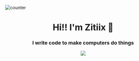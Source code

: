 ![counter](https://enwk7okkacbnf3i.m.pipedream.net)


<h1 align="center">Hi!! I'm Zitiix 👋</h1>

<h3 align="center">I write code to make computers do things</h3>
<p align="center">
  <a href="https://skillicons.dev">
    <img src="https://skillicons.dev/icons?i=ts,js,nodejs,mongo,mysqlvim&coding=cute" />
  </a>
</p>
